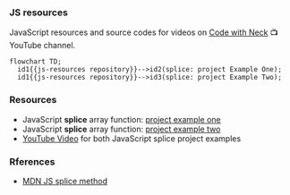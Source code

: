 ### JS resources
JavaScript resources and source codes for videos on [Code with Neck](https://www.youtube.com/channel/UC-5HS-AeihwNU6s8tCVWuVw) :tv: YouTube channel.

```mermaid
flowchart TD;
  id1{{js-resources repository}}-->id2(splice: project Example One);
  id1{{js-resources repository}}-->id3(splice: project Example Two);
```


### Resources
- JavaScript **splice** array function: [project example one](https://github.com/Nechir-89/spliceExample1) 
- JavaScript **splice** array function: [project example two](https://github.com/Nechir-89/spliceExample2)
- [YouTube Video]() for both JavaScript splice project examples


### Rferences
- [MDN JS splice method](https://developer.mozilla.org/en-US/docs/Web/JavaScript/Reference/Global_Objects/Array/splice)
